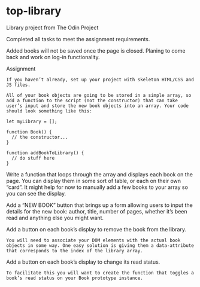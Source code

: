 # top-library
Library project from The Odin Project

Completed all tasks to meet the assignment requirements.

 Added books will not be saved once the page is closed. Planing to come back and work on log-in functionality.


Assignment

    If you haven’t already, set up your project with skeleton HTML/CSS and JS files.

    All of your book objects are going to be stored in a simple array, so add a function to the script (not the constructor) that can take user’s input and store the new book objects into an array. Your code should look something like this:

    let myLibrary = [];

    function Book() {
      // the constructor...
    }

    function addBookToLibrary() {
      // do stuff here
    }

Write a function that loops through the array and displays each book on the page. You can display them in some sort of table, or each on their own “card”. It might help for now to manually add a few books to your array so you can see the display.

Add a “NEW BOOK” button that brings up a form allowing users to input the details for the new book: author, title, number of pages, whether it’s been read and anything else you might want.

Add a button on each book’s display to remove the book from the library.

    You will need to associate your DOM elements with the actual book objects in some way. One easy solution is giving them a data-attribute that corresponds to the index of the library array.

Add a button on each book’s display to change its read status.

    To facilitate this you will want to create the function that toggles a book’s read status on your Book prototype instance.
